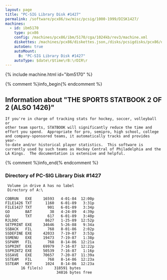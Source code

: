 ```yaml
---
layout: page
title: "PC-SIG Library Disk #1427"
permalink: /software/pcx86/sw/misc/pcsig/1000-1999/DISK1427/
machines:
  - id: ibm5170
    type: pcx86
    config: /machines/pcx86/ibm/5170/cga/1024kb/rev3/machine.xml
    diskettes: /machines/pcx86/diskettes.json,/disks/pcsigdisks/pcx86/diskettes.json
    autoGen: true
    autoMount:
      B: "PC-SIG Library Disk #1427"
    autoType: $date\r$time\rB:\rDIR\r
---
```


{% include machine.html id="ibm5170" %}

{% comment %}info_begin{% endcomment %}

## Information about "THE SPORTS STATBOOK 2 OF 2 (ALSO 1426)"

    If you're in charge of tracking stats for hockey, soccer, volleyball or
    other team sports, STATBOOK will significantly reduce the time and
    effort you spend.  Appropriate for pro, semipro, high school, college
    and company-sponsored teams, it automatically tracks and provides year-
    to-date and/or historical player statistics.  This software is
    currently used by such teams as Hockey Central of Philadelphia and the
    LA Kings.  The documentation is extensive and helpful.
{% comment %}info_end{% endcomment %}


### Directory of PC-SIG Library Disk #1427

     Volume in drive A has no label
     Directory of A:\

    COBRUN   EXE     16593   4-01-84  12:00p
    FILE1426 TXT      1160   6-01-89   3:31p
    FILE1427 TXT       901   6-01-89   3:34p
    GO       BAT        38   4-24-89   4:39p
    GO       TXT       617   6-01-89   3:40p
    RJLDOC            8627   1-25-89  12:52p
    SETPRINT EXE     34646   5-26-88   9:34a
    SSBACK   FIL       768   8-01-86   2:02p
    SSDEFINE EXE     42033   7-19-87   3:53p
    SSMENU   EXE     19473   7-19-87   1:38p
    SSPARM   FIL       768   8-14-86  12:21a
    SSPRINT  EXE     69979   7-16-87  12:22p
    SSPRINT2 EXE     50539   7-16-87   1:16p
    SSSAVE   EXE     70657   7-20-87  11:39a
    SSTEAM   FIL       768   8-14-86  12:23a
    SSTEAM   KEY      1024   8-14-86  12:23a
           16 file(s)     318591 bytes
                           34816 bytes free

